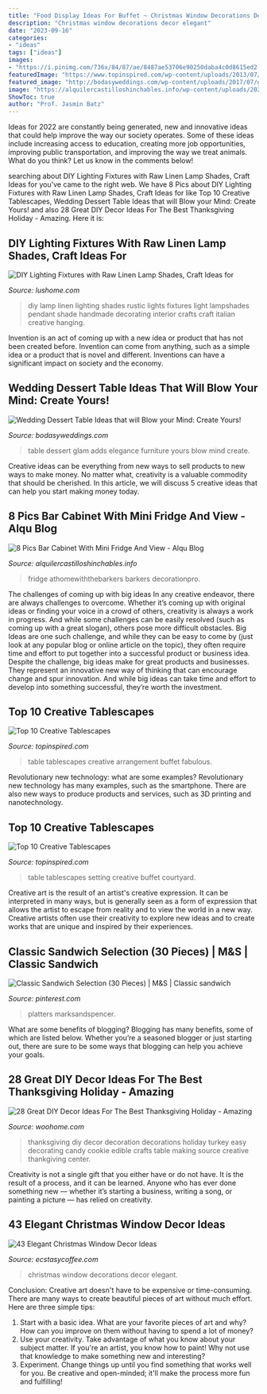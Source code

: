 ```yaml
---
title: "Food Display Ideas For Buffet ~ Christmas Window Decorations Decor Elegant"
description: "Christmas window decorations decor elegant"
date: "2023-09-16"
categories:
- "ideas"
tags: ["ideas"]
images:
- "https://i.pinimg.com/736x/84/87/ae/8487ae53706e90250daba4c0d8615ed2--th-birthday-birthday-ideas.jpg"
featuredImage: "https://www.topinspired.com/wp-content/uploads/2013/07/44.jpg"
featured_image: "http://bodasyweddings.com/wp-content/uploads/2017/07/glam-dessert-table.jpg"
image: "https://alquilercastilloshinchables.info/wp-content/uploads/2020/06/How-to-build-a-Beverage-Bar-Bar-cart-decor-Bar-furniture-Bars-....jpg"
ShowToc: true
author: "Prof. Jasmin Batz"
---
```



Ideas for 2022 are constantly being generated, new and innovative ideas that could help improve the way our society operates. Some of these ideas include increasing access to education, creating more job opportunities, improving public transportation, and improving the way we treat animals. What do you think? Let us know in the comments below!

	

		
searching about DIY Lighting Fixtures with Raw Linen Lamp Shades, Craft Ideas for you've came to the right web. We have 8 Pics about DIY Lighting Fixtures with Raw Linen Lamp Shades, Craft Ideas for like Top 10 Creative Tablescapes, Wedding Dessert Table Ideas that will Blow your Mind: Create Yours! and also 28 Great DIY Decor Ideas For The Best Thanksgiving Holiday - Amazing. Here it is:
		
    
## DIY Lighting Fixtures With Raw Linen Lamp Shades, Craft Ideas For

<img loading=lazy src="https://www.lushome.com/wp-content/uploads/2013/01/diy-lighting-fixture-lamp-shades-civico-quattro-2.jpg" onerror="this.onerror=null;this.src='https://tse4.mm.bing.net/th?id=OIP.Tmmi9c2sDhIkvRlgGpqhIgAAAA&amp;pid=15.1';" alt="DIY Lighting Fixtures with Raw Linen Lamp Shades, Craft Ideas for">

_Source: lushome.com_

>diy lamp linen lighting shades rustic lights fixtures light lampshades pendant shade handmade decorating interior crafts craft italian creative hanging. 

	

Invention is an act of coming up with a new idea or product that has not been created before. Invention can come from anything, such as a simple idea or a product that is novel and different. Inventions can have a significant impact on society and the economy.

    
## Wedding Dessert Table Ideas That Will Blow Your Mind: Create Yours!

<img loading=lazy src="http://bodasyweddings.com/wp-content/uploads/2017/07/glam-dessert-table.jpg" onerror="this.onerror=null;this.src='https://tse1.mm.bing.net/th?id=OIP.kgY3_S6qaLnH6AJUE6YOQgAAAA&amp;pid=15.1';" alt="Wedding Dessert Table Ideas that will Blow your Mind: Create Yours!">

_Source: bodasyweddings.com_

>table dessert glam adds elegance furniture yours blow mind create. 

	

Creative ideas can be everything from new ways to sell products to new ways to make money. No matter what, creativity is a valuable commodity that should be cherished. In this article, we will discuss 5 creative ideas that can help you start making money today.

    
## 8 Pics Bar Cabinet With Mini Fridge And View - Alqu Blog

<img loading=lazy src="https://alquilercastilloshinchables.info/wp-content/uploads/2020/06/How-to-build-a-Beverage-Bar-Bar-cart-decor-Bar-furniture-Bars-....jpg" onerror="this.onerror=null;this.src='https://tse2.mm.bing.net/th?id=OIP._MN-RnSS83tt8TCecM4o7AHaLL&amp;pid=15.1';" alt="8 Pics Bar Cabinet With Mini Fridge And View - Alqu Blog">

_Source: alquilercastilloshinchables.info_

>fridge athomewiththebarkers barkers decorationpro. 

	

The challenges of coming up with big ideas
In any creative endeavor, there are always challenges to overcome. Whether it’s coming up with original ideas or finding your voice in a crowd of others, creativity is always a work in progress. And while some challenges can be easily resolved (such as coming up with a great slogan), others pose more difficult obstacles. Big Ideas are one such challenge, and while they can be easy to come by (just look at any popular blog or online article on the topic), they often require time and effort to put together into a successful product or business idea.
Despite the challenge, big ideas make for great products and businesses. They represent an innovative new way of thinking that can encourage change and spur innovation. And while big ideas can take time and effort to develop into something successful, they’re worth the investment.

    
## Top 10 Creative Tablescapes

<img loading=lazy src="https://www.topinspired.com/wp-content/uploads/2013/07/34.jpg" onerror="this.onerror=null;this.src='https://tse3.mm.bing.net/th?id=OIP.W8pwJ3iIUb191XfN1REEaAHaJ3&amp;pid=15.1';" alt="Top 10 Creative Tablescapes">

_Source: topinspired.com_

>table tablescapes creative arrangement buffet fabulous. 

	

Revolutionary new technology: what are some examples?
Revolutionary new technology has many examples, such as the smartphone. There are also new ways to produce products and services, such as 3D printing and nanotechnology.

    
## Top 10 Creative Tablescapes

<img loading=lazy src="https://www.topinspired.com/wp-content/uploads/2013/07/44.jpg" onerror="this.onerror=null;this.src='https://tse3.mm.bing.net/th?id=OIP.6cfqA5RSVJKdAX5CLzmjAgHaLH&amp;pid=15.1';" alt="Top 10 Creative Tablescapes">

_Source: topinspired.com_

>table tablescapes setting creative buffet courtyard. 

	

Creative art is the result of an artist's creative expression. It can be interpreted in many ways, but is generally seen as a form of expression that allows the artist to escape from reality and to view the world in a new way. Creative artists often use their creativity to explore new ideas and to create works that are unique and inspired by their experiences.

    
## Classic Sandwich Selection (30 Pieces) | M&amp;S | Classic Sandwich

<img loading=lazy src="https://i.pinimg.com/736x/84/87/ae/8487ae53706e90250daba4c0d8615ed2--th-birthday-birthday-ideas.jpg" onerror="this.onerror=null;this.src='https://tse4.mm.bing.net/th?id=OIP.OPsshVQdrBubaivjJuzTvQAAAA&amp;pid=15.1';" alt="Classic Sandwich Selection (30 Pieces) | M&amp;S | Classic sandwich">

_Source: pinterest.com_

>platters marksandspencer. 

	

What are some benefits of blogging?
Blogging has many benefits, some of which are listed below. Whether you’re a seasoned blogger or just starting out, there are sure to be some ways that blogging can help you achieve your goals.

    
## 28 Great DIY Decor Ideas For The Best Thanksgiving Holiday - Amazing

<img loading=lazy src="http://www.woohome.com/wp-content/uploads/2013/10/DIY-decoration-for-Thanksgiving-8.jpg" onerror="this.onerror=null;this.src='https://tse1.mm.bing.net/th?id=OIP.B6CcKJ04_LGgRyDybnMAcQHaFS&amp;pid=15.1';" alt="28 Great DIY Decor Ideas For The Best Thanksgiving Holiday - Amazing">

_Source: woohome.com_

>thanksgiving diy decor decoration decorations holiday turkey easy decorating candy cookie edible crafts table making source creative thankgiving center. 

	

Creativity is not a single gift that you either have or do not have. It is the result of a process, and it can be learned. Anyone who has ever done something new — whether it’s starting a business, writing a song, or painting a picture — has relied on creativity.

    
## 43 Elegant Christmas Window Decor Ideas

<img loading=lazy src="https://i0.wp.com/www.ecstasycoffee.com/wp-content/uploads/2016/10/Christmas-Window-Decorations-Ideas-13.jpg" onerror="this.onerror=null;this.src='https://tse1.mm.bing.net/th?id=OIP.j0UA7c6rBaZDo4BUqm8d1gHaLH&amp;pid=15.1';" alt="43 Elegant Christmas Window Decor Ideas">

_Source: ecstasycoffee.com_

>christmas window decorations decor elegant. 

	

Conclusion:
Creative art doesn't have to be expensive or time-consuming. There are many ways to create beautiful pieces of art without much effort. Here are three simple tips: 
1) Start with a basic idea. What are your favorite pieces of art and why? How can you improve on them without having to spend a lot of money? 
2) Use your creativity. Take advantage of what you know about your subject matter. If you're an artist, you know how to paint! Why not use that knowledge to make something new and interesting? 
3) Experiment. Change things up until you find something that works well for you. Be creative and open-minded; it'll make the process more fun and fulfilling!

